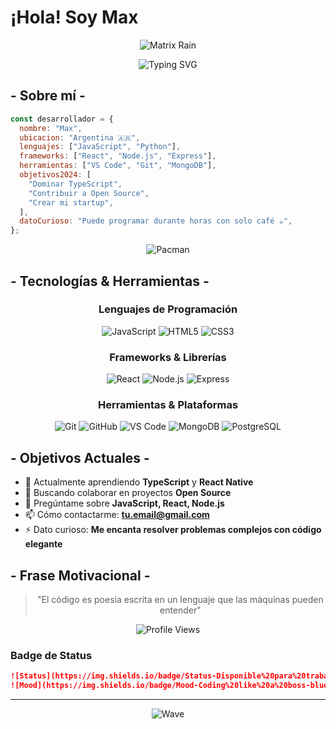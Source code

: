 # ¡Hola! Soy Max

<div align="center">
  
![Matrix Rain](https://user-images.githubusercontent.com/74038190/225813708-98b745f2-7d22-48cf-9150-083f1b00d6c9.gif)

</div>

<div align="center">
  
  ![Typing SVG](https://readme-typing-svg.herokuapp.com?font=Fira+Code&pause=1000&color=00F7FF&center=true&vCenter=true&width=435&lines=Developer+🚀;Apasionado+por+la+tecnología+💻;Siempre+aprendiendo+algo+nuevo+📚)

</div>

## - Sobre mí -

```javascript
const desarrollador = {
  nombre: "Max",
  ubicacion: "Argentina 🇦🇷",
  lenguajes: ["JavaScript", "Python"],
  frameworks: ["React", "Node.js", "Express"],
  herramientas: ["VS Code", "Git", "MongoDB"],
  objetivos2024: [
    "Dominar TypeScript",
    "Contribuir a Open Source",
    "Crear mi startup",
  ],
  datoCurioso: "Puede programar durante horas con solo café ☕",
};
```

<div align="center">

![Pacman](https://user-images.githubusercontent.com/74038190/212284158-e840e285-664b-44d7-b79b-e264b5e54825.gif)

</div>

## - Tecnologías & Herramientas -

<div align="center">

### Lenguajes de Programación

![JavaScript](https://img.shields.io/badge/-JavaScript-F7DF1E?style=flat-square&logo=javascript&logoColor=black)
![HTML5](https://img.shields.io/badge/-HTML5-E34F26?style=flat-square&logo=html5&logoColor=white)
![CSS3](https://img.shields.io/badge/-CSS3-1572B6?style=flat-square&logo=css3&logoColor=white)

### Frameworks & Librerías

![React](https://img.shields.io/badge/-React-61DAFB?style=flat-square&logo=react&logoColor=black)
![Node.js](https://img.shields.io/badge/-Node.js-339933?style=flat-square&logo=node.js&logoColor=white)
![Express](https://img.shields.io/badge/-Express-000000?style=flat-square&logo=express&logoColor=white)

### Herramientas & Plataformas

![Git](https://img.shields.io/badge/-Git-F05032?style=flat-square&logo=git&logoColor=white)
![GitHub](https://img.shields.io/badge/-GitHub-181717?style=flat-square&logo=github&logoColor=white)
![VS Code](https://img.shields.io/badge/-VS_Code-007ACC?style=flat-square&logo=visual-studio-code&logoColor=white)
![MongoDB](https://img.shields.io/badge/-MongoDB-47A248?style=flat-square&logo=mongodb&logoColor=white)
![PostgreSQL](https://img.shields.io/badge/-PostgreSQL-336791?style=flat-square&logo=postgresql&logoColor=white)

</div>

## - Objetivos Actuales -

- 🌱 Actualmente aprendiendo **TypeScript** y **React Native**
- 👯 Buscando colaborar en proyectos **Open Source**
- 💬 Pregúntame sobre **JavaScript, React, Node.js**
- 📫 Cómo contactarme: **tu.email@gmail.com**
- ⚡ Dato curioso: **Me encanta resolver problemas complejos con código elegante**

## - Frase Motivacional -

<div align="center">
  
  > "El código es poesía escrita en un lenguaje que las máquinas pueden entender" 
  
  ![Profile Views](https://komarev.com/ghpvc/?username=TU_USUARIO&color=brightgreen&style=flat-square&label=Visitas+al+perfil)

</div>

### Badge de Status

```markdown
![Status](https://img.shields.io/badge/Status-Disponible%20para%20trabajar-brightgreen?style=for-the-badge)
![Mood](https://img.shields.io/badge/Mood-Coding%20like%20a%20boss-blue?style=for-the-badge)
```

---

<div align="center">

![Wave](https://raw.githubusercontent.com/mayhemantt/mayhemantt/Update/svg/Bottom.svg)

</div>
